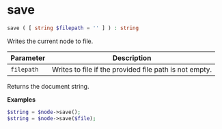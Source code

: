# save

```php
save ( [ string $filepath = '' ] ) : string
```

Writes the current node to file.

| Parameter     | Description
| ---------     | -----------
| `filepath`    | Writes to file if the provided file path is not empty.

Returns the document string.

**Examples**

```php
$string = $node->save();
$string = $node->save($file);
```